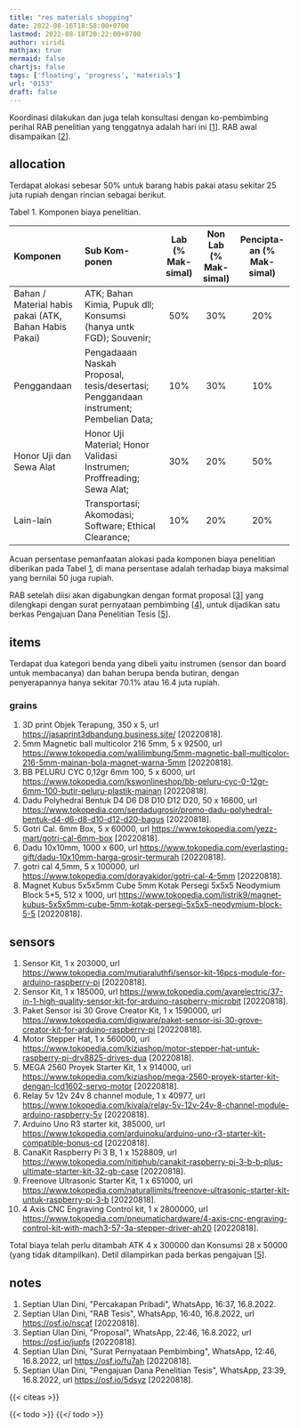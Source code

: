 ```yaml
---
title: "res materials shopping"
date: 2022-08-16T18:58:00+0700
lastmod: 2022-08-18T20:22:00+0700
author: viridi
mathjax: true
mermaid: false
chartjs: false
tags: ['floating', 'progress', 'materials']
url: "0153"
draft: false
---
```

Koordinasi dilakukan dan juga telah konsultasi dengan ko-pembimbing perihal RAB penelitian yang tenggatnya adalah hari ini [[1](#r01)]. RAB awal disampaikan [[2](#r02)].


## allocation
Terdapat alokasi sebesar 50% untuk barang habis pakai atasu sekitar 25 juta rupiah dengan rincian sebagai berikut.

Tabel <a name='tab1'>1</a>. Komponen biaya penelitian.

Komponen | Sub Kom-ponen | Lab (% Mak-simal) | Non Lab (% Mak-simal) | Pencipta-an (% Mak-simal)
:- | :- | :-: | :-: | :-:
Bahan / Material habis pakai (ATK, Bahan Habis Pakai) | ATK; Bahan Kimia, Pupuk dll; Konsumsi (hanya untk FGD); Souvenir; | 50% | 30% | 20%
Penggandaan | Pengadaaan Naskah Proposal, tesis/desertasi; Penggandaan instrument; Pembelian Data; | 10% | 30% | 10%
Honor Uji dan Sewa Alat | Honor Uji Material; Honor Validasi Instrumen; Proffreading; Sewa Alat; | 30% | 20% | 50%
Lain-lain | Transportasi; Akomodasi; Software; Ethical Clearance; | 10% | 20% | 20%

Acuan persentase pemanfaatan alokasi pada komponen biaya penelitian diberikan pada Tabel [1](#tab1), di mana persentase adalah terhadap biaya maksimal yang bernilai 50 juga rupiah.

RAB setelah diisi akan digabungkan dengan format proposal [[3](#r03)] yang dilengkapi dengan surat pernyataan pembimbing [[4](#r04)], untuk dijadikan satu berkas Pengajuan Dana Penelitian Tesis [[5](#r05)].


## items
Terdapat dua kategori benda yang dibeli yaitu instrumen (sensor dan board untuk membacanya) dan bahan berupa benda butiran, dengan penyerapannya hanya sekitar 70.1% atau 16.4 juta rupiah.

### grains
1. 3D print Objek Terapung, 350 x 5, url https://jasaprint3dbandung.business.site/ [20220818].
2. 5mm Magnetic ball multicolor 216 5mm, 5 x 92500, url https://www.tokopedia.com/walilimbung/5mm-magnetic-ball-multicolor-216-5mm-mainan-bola-magnet-warna-5mm [20220818].
3. BB PELURU CYC 0,12gr 6mm 100, 5 x 6000, url https://www.tokopedia.com/kswonlineshop/bb-peluru-cyc-0-12gr-6mm-100-butir-peluru-plastik-mainan [20220818].
4. Dadu Polyhedral Bentuk D4 D6 D8 D10 D12 D20, 50 x 16600, url https://www.tokopedia.com/serdadugrosir/promo-dadu-polyhedral-bentuk-d4-d6-d8-d10-d12-d20-bagus [20220818].
5. Gotri Cal. 6mm Box, 5 x 60000, url https://www.tokopedia.com/yezz-mart/gotri-cal-6mm-box [20220818].
6. Dadu 10x10mm, 1000 x 600, url https://www.tokopedia.com/everlasting-gift/dadu-10x10mm-harga-grosir-termurah [20220818].
7. gotri cal 4,5mm, 5 x 100000, url https://www.tokopedia.com/dorayakidor/gotri-cal-4-5mm [20220818].
8. Magnet Kubus 5x5x5mm Cube 5mm Kotak Persegi 5x5x5 Neodymium Block 5\*5, 512 x 1000, url https://www.tokopedia.com/listrik9/magnet-kubus-5x5x5mm-cube-5mm-kotak-persegi-5x5x5-neodymium-block-5-5 [20220818]. 

## sensors
1. Sensor Kit, 1 x 203000, url https://www.tokopedia.com/mutiaraluthfi/sensor-kit-16pcs-module-for-arduino-raspberry-pi [20220818].
2. Sensor Kit, 1 x 185000, url https://www.tokopedia.com/avarelectric/37-in-1-high-quality-sensor-kit-for-arduino-raspberry-microbit [20220818].
3. Paket Sensor isi 30 Grove Creator Kit, 1 x 1590000, url https://www.tokopedia.com/digiware/paket-sensor-isi-30-grove-creator-kit-for-arduino-raspberry-pi [20220818].
4. Motor Stepper Hat, 1 x 560000, url https://www.tokopedia.com/kiziashop/motor-stepper-hat-untuk-raspberry-pi-drv8825-drives-dua [20220818].
5. MEGA 2560 Proyek Starter Kit, 1 x 914000, url https://www.tokopedia.com/kiziashop/mega-2560-proyek-starter-kit-dengan-lcd1602-servo-motor [20220818].
6. Relay 5v 12v 24v 8 channel module, 1 x 40977, url https://www.tokopedia.com/kivala/relay-5v-12v-24v-8-channel-module-arduino-raspberry-5v [20220818].
7. Arduino Uno R3 starter kit, 385000, url https://www.tokopedia.com/arduinoku/arduino-uno-r3-starter-kit-compatible-bonus-cd [20220818].
8. CanaKit Raspberry Pi 3 B, 1 x 1528809, url https://www.tokopedia.com/nitiphub/canakit-raspberry-pi-3-b-b-plus-ultimate-starter-kit-32-gb-case [20220818].
9. Freenove Ultrasonic Starter Kit, 1 x 651000, url https://www.tokopedia.com/naturallimits/freenove-ultrasonic-starter-kit-untuk-raspberry-pi-3-b [20220818].
10. 4 Axis CNC Engraving Control kit, 1 x 2800000, url https://www.tokopedia.com/pneumatichardware/4-axis-cnc-engraving-control-kit-with-mach3-57-3a-stepper-driver-ah20 [20220818].

Total biaya telah perlu ditambah ATK 4 x 300000 dan Konsumsi 28 x 50000 (yang tidak ditampilkan). Detil dilampirkan pada berkas pengajuan [[5](#r05)].


## notes
1. <a name='r01'></a>Septian Ulan Dini, "Percakapan Pribadi", WhatsApp, 16:37, 16.8.2022.
2. <a name='r02'></a>Septian Ulan Dini, "RAB Tesis", WhatsApp, 16:40, 16.8.2022, url <https://osf.io/nscaf> [20220818].
3. <a name='r03'></a>Septian Ulan Dini, "Proposal", WhatsApp, 22:46, 16.8.2022, url <https://osf.io/jupfs> [20220818].
4. <a name='r04'></a>Septian Ulan Dini, "Surat Pernyataan Pembimbing", WhatsApp, 12:46, 16.8.2022, url <https://osf.io/fu7ah> [20220818].
5. <a name='r05'></a>Septian Ulan Dini, "Pengajuan Dana Penelitian Tesis", WhatsApp, 23:39, 16.8.2022, url <https://osf.io/5dsyz> [20220818].

{{< citeas >}}

{{< todo >}}
{{</ todo >}}